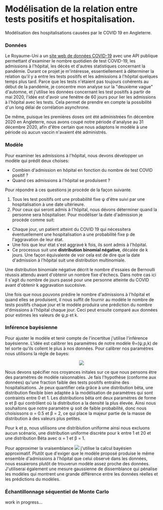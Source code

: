 # Modélisation de la relation entre tests positifs et hospitalisation.
Modélisation des hospitalisations causées par le COVID 19 en Angleterre. 

### Données

Le Royaume-Uni a un <a href="https://coronavirus-data-gov-uk.translate.goog/?_x_tr_sl=auto&_x_tr_tl=fr&_x_tr_hl=fr">site web de données COVID-19</a> avec une API publique permettant d'examiner le nombre quotidien de test COVID-19, les admissions à l'hôpital, les décès et d'autres statistiques concernant la pandémie.
Durant ce projet je m'intéresse, essentiellement à déterminer la relation qu'il y a entre les tests positifs et les admissions à l'hôpital quelques temps plus tard. 
Parce que les tests n'étaient pas toujours cohérents au début de la pandémie, je concentre mon analyse sur la "deuxième vague" d'automne, et j'utilise les données concernant les test positifs à partir de mai 2020, l'idée est d'avoir une fenêtre de 60 jours pour lier les admissions à l'hôpital avec les tests. Cela permet de prendre en compte la possibilité d'un long délai de corrélation asynchrone.

De même, puisque les premières doses ont été administrées fin décembre 2020 en Angleterre, nous avons coupé notre période d'analyse au 31 décembre 2020, afin d'être certain que nous adaptons le modèle à une période 
où aucun vaccin n'avaient été administrés.


### Modèle

Pour examiner les admissions à l'hôpital, nous devons développer un modèle qui prédit deux choises:

- Combien d'admission en hôpital en fonction du nombre de test COVID positif ?
- Quand ces admissions à l'hôpital se produisent ? 

Pour répondre à ces questions je procède de la façon suivante.
1. Tous les test positifs ont une probabilité fixe ψ d'être suivi par une hospitalisation à une date ultérieure.
2. Pour ceux qui seront admis à l'hôpital, nous dévons déterminer quand la personne sera hôspitaliser. Pour modéliser la date d'admission je procède comme suit:
- Chaque jour, un patient atteint du COVID 19 qui nécessitera éventuellement une hospitalisation a une probabilité fixe p de l'aggravation de leur état.
- Une fois que leur état s'est aggravé k fois, ils sont admis à l'hôpital.
- Ce processus suit une <b> distribution binomial négative</b>, décalée de k jours. Une façon équivalente de voir cela est de dire que la date d'admission à l'hôpital suit une distribution multinomiale.

Une distribution binomiale négative décrit le nombre d'essaies de Bernoulli réussis attendu avant d'obtenir un nombre fixe d'échecs. Dans notre cas ici il s'agit du nombre de jours passé pour une personne atteinte du COVID avant d'obtenir k aggravation succésive.


Une fois que nous pouvons prédire le nombre d'admissions à l'hôpital et quand elles se produisent, il nous suffit de fournir au modèle le nombre de tests positifs chaque jour et le modèle produira une prédiction du nombre d'dmissions à l'hôpital chaque jour. Ceci peut ensuite comparé aux données pour estimes les valeurs de ψ,p et k.


### Inférence bayésienne

Pour ajuster le modèle et tenir compte de l'incertitue j'utilise l'inférence bayésienne. L'idée est calibrer les paramètres de notre modèle θ=(ψ,p,k) de tel sorte qu'ils collent le plus à nos données. Pour calibrer nos paramètres nous utilisons la règle de bayes:

<center>
  <img src="https://render.githubusercontent.com/render/math?math=Pr(\theta | y) = \frac{Pr(y | \theta)   Pr(\theta)}{Pr(y)}" style="text-align:center">
</center>

Nous devons spécifier nos croyances initales sur ce que nous pensons être des paramètres de modèle raisonnables. Je fais l'hypothèse (conforme aux données) qu'une fraction faible des tests positifs entraîne des hospitalisations. Je peux quantifier cela grâce à une distribution bêta, une distribution flexible bien adaptée à la modélisation de paramètres qui sont contraints entre  0 et 1. Les distributions bêta ont deux paramètres de forme α et β qui contrôlent où la distribution a la densité la plus élevée. Ainsi nous souhaitons que notre paramètre ψ soit de faible probabilité, donc nous choisissons α = 0.5 et β = 2, ce qui place la majeur partie de la masse de distribution à des valeurs plus petites.

Pour k et p, nous utilisons une distribiution uniforme ainsi nous excluons aucun scénario, une distribution uniforme discrète pour k entre 1 et 20 et une distribution Béta avec  α = 1 et β = 1.

Pour approximer la vraisemblance   <img src="https://render.githubusercontent.com/render/math?math=Pr(y | \theta)  " style="text-align:center"> j'utilise la calcul bayésien approximatif.
Plutôt que d'exiger que le modèle proposé produise le même ensemble d'admissions à l'hôpital que celui observé dans les données, nous essaierons plutôt de trouverun modèle assez proche des données. J'utiliserai également une mesure gaussienne de dissemblance qui pénalise les modèles qui montrent une grande différence entre les données réelles et les prédictions du modèles.


### Échantillonnage séquentiel de Monte Carlo

work in progress...
